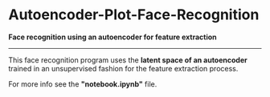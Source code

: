 # Autoencoder-Plot-Face-Recognition
**Face recognition using an autoencoder for feature extraction**
- - -
This face recognition program uses the **latent space of an autoencoder** trained in an unsupervised fashion for the feature extraction process.

For more info see the **"notebook.ipynb"** file.
